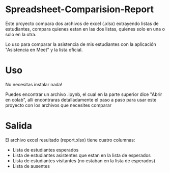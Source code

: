 # Spreadsheet-Comparision-Report

Este proyecto compara dos archivos de excel (.xlsx) extrayendo listas de estudiantes, compara quienes estan en las dos listas, quienes solo en una o solo en la otra.

Lo uso para comparar la asistencia de mis estudiantes con la aplicación "Asistencia en Meet" y la lista oficial.

# Uso

No necesitas instalar nada!

Puedes encontrar un archivo .ipynb, el cual en la parte superior dice "Abrir en colab", allí encontraras detalladamente el paso a paso para usar este proyecto con los archivos que necesites comparar

# Salida

El archivo excel resultado (report.xlsx) tiene cuatro columnas:

- Lista de estudiantes esperados
- Lista de estudiantes asistentes que estan en la lista de esperados
- Lista de estudiantes visitantes (no estaban en la lista de esperados)
- Lista de ausentes
